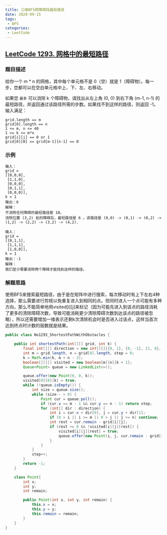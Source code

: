 ```yaml
---
title: 三维BFS跨障碍找最短路径
date: 2020-09-15
tags:
 - BFS
categories:
 - LeetCode
---
```


## [LeetCode 1293. 网格中的最短路径](https://leetcode-cn.com/problems/shortest-path-in-a-grid-with-obstacles-elimination)
### 题目描述
给你一个 m * n 的网格，其中每个单元格不是 0（空）就是 1（障碍物）。每一步，您都可以在空白单元格中上、下、左、右移动。

如果您 `最多` 可以消除 k 个障碍物，请找出从左上角 (0, 0) 到右下角 (m-1, n-1) 的最短路径，并返回通过该路径所需的步数。如果找不到这样的路径，则返回 -1。输入满足：

```
grid.length == m
grid[0].length == n
1 <= m, n <= 40
1 <= k <= m*n
grid[i][j] == 0 or 1
grid[0][0] == grid[m-1][n-1] == 0
```

### 示例
```
输入： 
grid = 
[[0,0,0],
 [1,1,0],
 [0,0,0],
 [0,1,1],
 [0,0,0]], 
k = 1
输出：6
解释：
不消除任何障碍的最短路径是 10。
消除位置 (3,2) 处的障碍后，最短路径是 6 。该路径是 (0,0) -> (0,1) -> (0,2) -> (1,2) -> (2,2) -> (3,2) -> (4,2).

输入：
grid = 
[[0,1,1],
 [1,1,1],
 [1,0,0]], 
k = 1
输出：-1
解释：
我们至少需要消除两个障碍才能找到这样的路径。
```

### 解题思路
使用BFS来搜索最短路径，由于是在矩阵中进行搜索，每次移动时有上下左右4种选择，那么需要进行剪枝以免重复进入到相同的点。但同时进入一个点可能有多种方向，那么不能简单地用visited[i][j]来标记（因为可能先进入到该点的路径消耗了更多的清除障碍次数，导致可能消耗更少清除障碍次数到达该点的路径被忽略），所以还需要增加一维表示还剩k次清除机会时是否进入过该点，这样当首次达到终点时计数的层数就是结果。
```java
public class No1293_ShortestPathWithObstacles {

    public int shortestPath(int[][] grid, int k) {
        final int[][] direction = new int[][]{{0, 1}, {0, -1}, {1, 0}, {-1, 0}};
        int m = grid.length, n = grid[0].length, step = 0;
        k = Math.min(k, m + n - 3);
        boolean[][][] visited = new boolean[m][n][k + 1];
        Queue<Point> queue = new LinkedList<>();

        queue.offer(new Point(0, 0, k));
        visited[0][0][k] = true;
        while (!queue.isEmpty()) {
            int size = queue.size();
            while (size-- > 0) {
                Point cur = queue.poll();
                if (cur.x == m - 1 && cur.y == n - 1) return step;
                for (int[] dir : direction) {
                    int i = cur.x + dir[0], j = cur.y + dir[1];
                    if (0 > i || i >= m || 0 > j || j >= n) continue;
                    int rest = cur.remain - grid[i][j];
                    if (rest >= 0 && !visited[i][j][rest]) {
                        visited[i][j][rest] = true;
                        queue.offer(new Point(i, j, cur.remain - grid[i][j]));
                    }
                }
            }
            step++;
        }
        return -1;
    }

    class Point{
        int x;
        int y;
        int remain;

        public Point(int x, int y, int remain) {
            this.x = x;
            this.y = y;
            this.remain = remain;
        }
    }
}
```